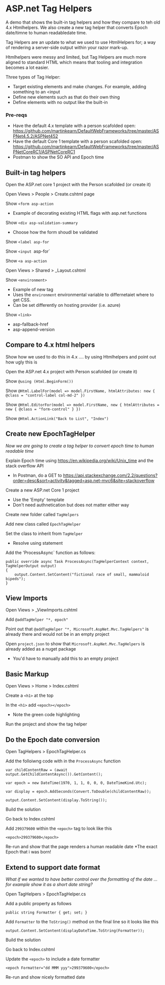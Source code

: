 # ASP.net Tag Helpers
A demo that shows the built-in tag helpers and how they compare to teh old 4.x Htmlhelpers. We also create a new tag helper that converts Epoch date/timne to human readabledate time.

Tag Helpers are an update to what we used to use HtmlHelpers for; a way of rendering a server-side output within your razor mark-up. 

Htmlhelpers were messy and limited, but Tag Helpers are much more aligned to standard HTML which means that tooling and integration becomes a lot easier.

Three types of Tag Helper:
* Target existing elements and make changes. For example, adding something to an <input
* Define new elements such as <foo> that do their own thing
* Define elements with no output like the built-in <environment>

### Pre-reqs
* Have the default 4.x template with a person scafolded open: https://github.com/martinkearn/DefaultWebFrameworks/tree/master/ASPNet4.5.2/ASPNet452
* Have the default Core 1 template with a person scafolded open: https://github.com/martinkearn/DefaultWebFrameworks/tree/master/ASPNetCoreRC1/ASPNetCoreRC1
* Postman to show the SO API and Epoch time

## Built-in tag helpers
Open the ASP.net core 1 project with the Person scafolded (or create it)

Open Views > People > Create.cshtml page

Show `<form asp-action`
* Example of decorating existing HTML flags with asp.net functions

Show `<div asp-validation-summary`
* Choose how the form shoudl be validated

Show `<label asp-for`

Show `<input `asp-for`

Show `<a asp-action`

Open Views > Shared > _Layout.cshtml

Show `<environment>`
* Example of new tag
* Uses the `environment` environmental variable to differnetaiet where to get CSS. 
* Can be set differently on hosting provider (i.e. azure) 

Show `<link>`
* asp-fallback-href
* asp-append-version

## Compare to 4.x html helpers
Show how we used to do this in 4.x .... by using Htmlhelpers and point out how ugly this is

Open the ASP.net 4.x project with Person scafolded (or create it)

Show `@using (Html.BeginForm())`

Show `@Html.LabelFor(model => model.FirstName, htmlAttributes: new { @class = "control-label col-md-2" })`

Show `@Html.EditorFor(model => model.FirstName, new { htmlAttributes = new { @class = "form-control" } })`

Show `@Html.ActionLink("Back to List", "Index")`

## Create new EpochTagHelper
_Now we are going to create a tag helper to convert epoch time to human readable time_

Explain Epoch time using https://en.wikipedia.org/wiki/Unix_time and the stack overflow API
* In Postman, do a GET to https://api.stackexchange.com/2.2/questions?order=desc&sort=activity&tagged=asp.net-mvc6&site=stackoverflow 

Create a new ASP.net Core 1 project
* Use the 'Empty' template
* Don't need authnetication but does not matter either way

Create new folder called `TagHelpers`

Add new class called `EpochTagHelper`

Set the class to inherit from `TagHelper`
* Resolve using statement

Add the 'ProcessAsync` function as follows:
```
public override async Task ProcessAsync(TagHelperContext context, TagHelperOutput output)
{
    output.Content.SetContent("fictional race of small, mammaloid bipeds");
}
```

## View Imports
Open Views > _ViewImports.cshtml

Add `@addTagHelper "*, epoch"`

Point out that `@addTagHelper "*, Microsoft.AspNet.Mvc.TagHelpers"` is already there and would not be in an empty project

Open `project.json` to show that `Microsoft.AspNet.Mvc.TagHelpers` is already added as a nuget package
* You'd have to manually add this to an empty project

## Basic Markup
Open Views > Home > Index.cshtml

Create a `<h1>` at the top

In the `<h1>` add `<epoch></epoch>`
* Note the green code highlighting

Run the project and show the tag helper

## Do the Epoch date conversion
Open TagHelpers > EpochTagHelper.cs

Add the folloiwng code with in the `ProcessAsync` function
```
var childContentRaw = (await output.GetChildContentAsync()).GetContent();

var epoch = new DateTime(1970, 1, 1, 0, 0, 0, DateTimeKind.Utc);

var display = epoch.AddSeconds(Convert.ToDouble(childContentRaw));

output.Content.SetContent(display.ToString());
```

Build the solution

Go back to Index.cshtml

Add `299379600` within the `<epoch>` tag to look like this
```
<epoch>299379600</epoch>
```

Re-run and show that the page renders a human readable date
*The exact Epoch that i was born!

## Extend to support date format
_What if we wanted to have better control over the formatting of the date ... for example show it as a short date string?_

Open TagHelpers > EpochTagHelper.cs

Add a public property as follows
```
public string Formatter { get; set; }
```

Add `Formatter` to the `ToString()` method on the final line so it looks like this
```
output.Content.SetContent(displayDateTime.ToString(Formatter));
```

Build the solution

Go back to Index.cshtml

Update the `<epoch>` to include a date formatter
```
<epoch Formatter="dd MMM yyy">299379600</epoch>
```

Re-run and show nicely formatted date
